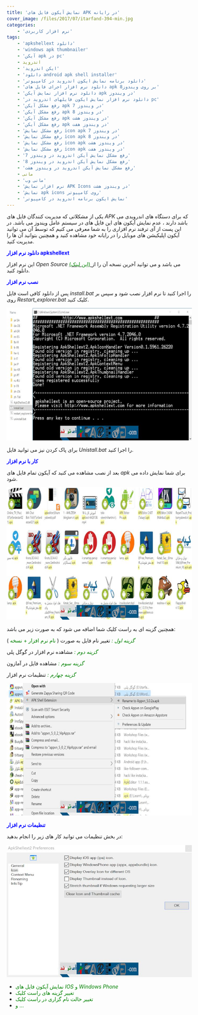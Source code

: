 ```yaml
---
title: 'نمایش آیکون فایل های APK در رایانه'
cover_image: /files/2017/07/itarfand-394-min.jpg
categories:
    - 'نرم افزار کاربردی'
tags:
    - 'apkshellext دانلود'
    - 'windows apk thumbnailer'
    - 'آیکن apk در pc'
    - اندروید
    - 'ایکن اندروید'
    - 'دانلود android apk shell installer'
    - 'دانلود برنامه نمایش ایکون اندروید در کامپیوتر'
    - 'دانلود نرم افزار اجرای فایل های apk بر روی ویندوز8'
    - 'دانلود نرم افزار نمایش آیکن apk در ویندوز'
    - 'دانلود نرم افزار نمایش ایکون فایلهای اندروید در pc'
    - 'رفع مشکل آیکن apk در ویندوز 7'
    - 'رفع مشکل آیکن apk در ویندوز 8'
    - 'رفع مشکل آیکن apk در ویندوز هشت'
    - 'رفع مشکل آیکن apk در ویندوز هفت'
    - 'رفع مشکل نمایش icon apk در ویندوز 7'
    - 'رفع مشکل نمایش icon apk در ویندوز 8'
    - 'رفع مشکل نمایش icon apk در ویندوز هشت'
    - 'رفع مشکل نمایش icon apk در ویندوز هفت'
    - 'رفع مشکل نمایش آیکن اندروید در ویندوز 7'
    - 'رفع مشکل نمایش آیکن اندروید در ویندوز 8'
    - 'رفع مشکل نمایش آیکن اندروید در ویندوز هشت'
    - مانی
    - 'مانی وب'
    - 'نرم افزار نمایش APK Icons در ویندوز هشت'
    - 'نمایش apk icons روی کامپیوتر'
    - 'نمایش ایکون برنامه اندروید در کامپیوتر'
---
```


یکی از مشکلاتی که مدیریت کنندگان فایل های *APK* که برای دستگاه های اندرویدی می باشد دارند ، عدم نمایش آیکون های این فایل های در سیستم عامل ویندوز می باشد. در این پست از آی ترفند نرم افزاری را به شما معرفی می کنیم که توسط آن می توانید آیکون اپلیکیشن های موبایل را در رایانه خود مشاهده کنید و همچنین بتوانید آن ها را مدیریت کنید.

<span style="color: #0000ff;">**دانلود نرم افزار apkshellext**</span>

این نرم افزار *Open Source* می باشد و می توانید آخرین نسخه آن را از[<span style="color: #008000;"> (این لینک)</span> ](https://github.com/kkguo/apkshellext/releases)دانلود کنید.

<span style="color: #0000ff;">**نصب نرم افزار**</span>

پس از دانلود کافی است فایل *install.bat* را اجرا کنید تا نرم افزار نصب شود و سپس بر روی *Restart\_explorer.bat* کلیک کنید.

![mhkarami97](/files/2017/07/itarfand-391-min.jpg)  

برای پاک کردن نیز می توانید فایل *Unistall.bat* را اجرا کنید.

<span style="color: #0000ff;">**کار با نرم افزار**</span>

بعد از نصب مشاهده می کنید که آیکون تمام فایل های *apk* برای شما نمایش داده می شود.

![mhkarami97](/files/2017/07/itarfand-392-min.jpg)  

همچنین گزینه ای به راست کلیک شما اضافه می شود که به صورت زیر می باشد:

<span style="color: #008000;">*گزینه اول :* </span>تغییر نام فایل به صورت (<span style="color: #008000;"> نام نرم افزار + نسخه</span> )  

*<span style="color: #008000;">گزینه دوم :</span>* مشاهده نرم افزار در گوگل پلی

<span style="color: #008000;">*گزینه سوم :*</span> مشاهده فایل در آمازون

<span style="color: #008000;">*گزینه چهارم :* </span>تنظیمات نرم افزار

![mhkarami97](/files/2017/07/itarfand-395-min.jpg)  

<span style="color: #0000ff;">**تنظیمات نرم افزار**</span>

در بخش تنظیمات می توانید کار های زیر را انجام بدهید:

![mhkarami97](/files/2017/07/itarfand-393-min.jpg)  

- <span style="color: #008000;">نمایش آیکون فایل های *IOS* و *Windows Phone*</span>
- <span style="color: #008000;">تغییر گزینه های راست کلیک</span>
- <span style="color: #008000;">تغییر حالت نام گزاری در راست کلیک</span>
- <span style="color: #008000;">و …</span>
